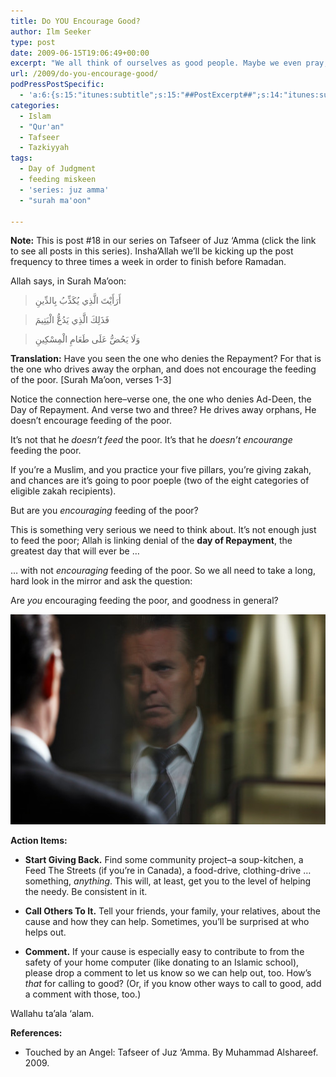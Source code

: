 ```yaml
---
title: Do YOU Encourage Good?
author: Ilm Seeker
type: post
date: 2009-06-15T19:06:49+00:00
excerpt: "We all think of ourselves as good people. Maybe we even pray, we fast, and we do our five pillars. But is that enough? Allah mentions in Surah Ma'oon, the one who denies the Day of Repayment; and then he describes them. Do you have some of their characteristics in YOU?"
url: /2009/do-you-encourage-good/
podPressPostSpecific:
  - 'a:6:{s:15:"itunes:subtitle";s:15:"##PostExcerpt##";s:14:"itunes:summary";s:15:"##PostExcerpt##";s:15:"itunes:keywords";s:17:"##WordPressCats##";s:13:"itunes:author";s:10:"##Global##";s:15:"itunes:explicit";s:2:"No";s:12:"itunes:block";s:2:"No";}'
categories:
  - Islam
  - "Qur'an"
  - Tafseer
  - Tazkiyyah
tags:
  - Day of Judgment
  - feeding miskeen
  - 'series: juz amma'
  - "surah ma'oon"

---
```

**Note:** This is post #18 in our series on Tafseer of Juz &#8216;Amma (click the link to see all posts in this series). Insha&#8217;Allah we&#8217;ll be kicking up the post frequency to three times a week in order to finish before Ramadan.

Allah says, in Surah Ma&#8217;oon:

> أَرَأَيْتَ الَّذِي يُكَذِّبُ بِالدِّينِ
  
> فَذَلِكَ الَّذِي يَدُعُّ الْيَتِيمَ
  
> وَلَا يَحُضُّ عَلَى طَعَامِ الْمِسْكِينِ 

**Translation:** Have you seen the one who denies the Repayment? For that is the one who drives away the orphan, and does not encourage the feeding of the poor. [Surah Ma&#8217;oon, verses 1-3]

Notice the connection here&#8211;verse one, the one who denies Ad-Deen, the Day of Repayment. And verse two and three? He drives away orphans, He doesn&#8217;t encourage feeding of the poor.

It&#8217;s not that he _doesn&#8217;t feed_ the poor. It&#8217;s that he _doesn&#8217;t encourange_ feeding the poor.
  
<!--more-->


  
If you&#8217;re a Muslim, and you practice your five pillars, you&#8217;re giving zakah, and chances are it&#8217;s going to poor poeple (two of the eight categories of eligible zakah recipients). 

But are you _encouraging_ feeding of the poor?

This is something very serious we need to think about. It&#8217;s not enough just to feed the poor; Allah is linking denial of the **day of Repayment**, the greatest day that will ever be &#8230;

&#8230; with not _encouraging_ feeding of the poor. So we all need to take a long, hard look in the mirror and ask the question:

Are _you_ encouraging feeding the poor, and goodness in general?
  
<img src="/wp-content/uploads/man-reflection.jpg" alt="Man looking at his reflection." title="Man looking at his reflection." class="alignnone size-full wp-image-1196" />

**Action Items:**

  * **Start Giving Back.** Find some community project&#8211;a soup-kitchen, a Feed The Streets (if you&#8217;re in Canada), a food-drive, clothing-drive &#8230; something, _anything_. This will, at least, get you to the level of helping the needy. Be consistent in it.
  * **Call Others To It.** Tell your friends, your family, your relatives, about the cause and how they can help. Sometimes, you&#8217;ll be surprised at who helps out.
  * **Comment.** If your cause is especially easy to contribute to from the safety of your home computer (like donating to an Islamic school), please drop a comment to let us know so we can help out, too. How&#8217;s _that_ for calling to good? (Or, if you know other ways to call to good, add a comment with those, too.) </ul> 
    Wallahu ta&#8217;ala &#8216;alam.
    
    **References:**
    
      * Touched by an Angel: Tafseer of Juz ‘Amma. By Muhammad Alshareef. 2009.